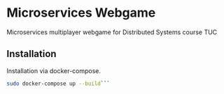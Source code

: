 # Microservices Webgame

Microservices multiplayer webgame for Distributed Systems course TUC

## Installation

Installation via docker-compose.

```bash
sudo docker-compose up --build```


